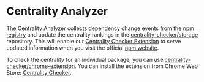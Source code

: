 # Centrality Analyzer

The Centrality Analyzer collects dependency change events from the [npm registry](https://docs.npmjs.com/misc/registry/) and update the centrality rankings in the [centrality-checker/storage](https://github.com/centrality-checker/storage) repository. This will enable our [Centrality Checker Extension](https://chrome.google.com/webstore/detail/centrality-checker/bmpafkghbmojppjoeienibieljacdoaj) to serve updated information when you visit the official [npm website](https://www.npmjs.com/).

To check the centrality for an individual package, you can use [centrality-checker/chrome-extension](https://github.com/centrality-checker/chrome-extension).
You can install the extension from Chrome Web Store: [Centrality Checker](https://chrome.google.com/webstore/detail/centrality-checker/bmpafkghbmojppjoeienibieljacdoaj).
